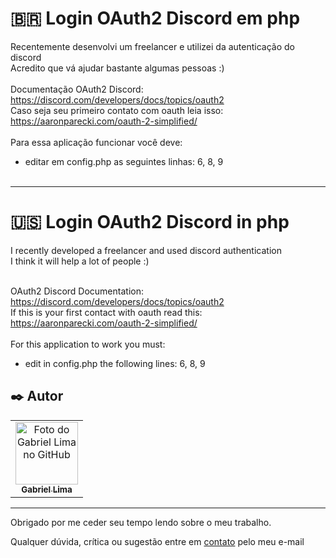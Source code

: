 # :brazil: Login OAuth2 Discord em php
Recentemente desenvolvi um freelancer e utilizei da autenticação do discord<br />
Acredito que vá ajudar bastante algumas pessoas :)<br /><br />
Documentação OAuth2 Discord:
https://discord.com/developers/docs/topics/oauth2<br />
Caso seja seu primeiro contato com oauth leia isso:
https://aaronparecki.com/oauth-2-simplified/<br /><br />
Para essa aplicação funcionar você deve:<br />
- editar em config.php as seguintes linhas: 6, 8, 9
<br /><br />

---

# :us: Login OAuth2 Discord in php
I recently developed a freelancer and used discord authentication<br />
I think it will help a lot of people :)<br /><br />

OAuth2 Discord Documentation:
https://discord.com/developers/docs/topics/oauth2<br />
If this is your first contact with oauth read this:
https://aaronparecki.com/oauth-2-simplified/<br /> <br />
For this application to work you must:<br />
- edit in config.php the following lines: 6, 8, 9 

## ✒️ Autor

<table>
  <tr>
    <td align="center">
      <a href="https://github.com/Gabriellimmaa">
        <img src="https://avatars3.githubusercontent.com/u/42157830" width="100px;" alt="Foto do Gabriel Lima no GitHub"/><br>
        <sub>
          <b>Gabriel Lima</b>
        </sub>
      </a>
    </td>
  </tr>
</table>

---

Obrigado por me ceder seu tempo lendo sobre o meu trabalho.

Qualquer dúvida, crítica ou sugestão entre em <a href="mailto:gabriellimamoraes@gmail.com/">contato</a> pelo meu e-mail

